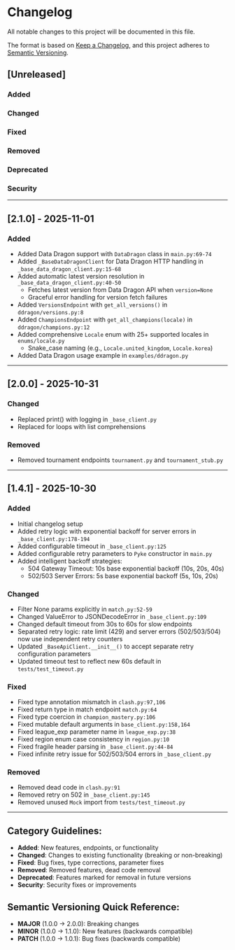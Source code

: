 # Changelog

All notable changes to this project will be documented in this file.

The format is based on [Keep a Changelog](https://keepachangelog.com/en/1.1.0/),
and this project adheres to [Semantic Versioning](https://semver.org/spec/v2.0.0.html).

## [Unreleased]

### Added

### Changed

### Fixed

### Removed

### Deprecated

### Security

---

## [2.1.0] - 2025-11-01

### Added

- Added Data Dragon support with `DataDragon` class in `main.py:69-74`
- Added `_BaseDataDragonClient` for Data Dragon HTTP handling in `_base_data_dragon_client.py:15-68`
- Added automatic latest version resolution in `_base_data_dragon_client.py:40-50`
  - Fetches latest version from Data Dragon API when `version=None`
  - Graceful error handling for version fetch failures
- Added `VersionsEndpoint` with `get_all_versions()` in `ddragon/versions.py:8`
- Added `ChampionsEndpoint` with `get_all_champions(locale)` in `ddragon/champions.py:12`
- Added comprehensive `Locale` enum with 25+ supported locales in `enums/locale.py`
  - Snake_case naming (e.g., `Locale.united_kingdom`, `Locale.korea`)
- Added Data Dragon usage example in `examples/ddragon.py`

---

## [2.0.0] - 2025-10-31

### Changed

- Replaced print() with logging in `_base_client.py`
- Replaced for loops with list comprehensions

### Removed

- Removed tournament endpoints `tournament.py` and `tournament_stub.py`

---

## [1.4.1] - 2025-10-30

### Added

- Initial changelog setup
- Added retry logic with exponential backoff for server errors in `_base_client.py:178-194`
- Added configurable timeout in `_base_client.py:125`
- Added configurable retry parameters to `Pyke` constructor in `main.py`
- Added intelligent backoff strategies:
  - 504 Gateway Timeout: 10s base exponential backoff (10s, 20s, 40s)
  - 502/503 Server Errors: 5s base exponential backoff (5s, 10s, 20s)

### Changed

- Filter None params explicitly in `match.py:52-59`
- Changed ValueError to JSONDecodeError in `_base_client.py:109`
- Changed default timeout from 30s to 60s for slow endpoints
- Separated retry logic: rate limit (429) and server errors (502/503/504) now use independent retry counters
- Updated `_BaseApiClient.__init__()` to accept separate retry configuration parameters
- Updated timeout test to reflect new 60s default in `tests/test_timeout.py`

### Fixed

- Fixed type annotation mismatch in `clash.py:97,106`
- Fixed return type in match endpoint `match.py:64`
- Fixed type coercion in `champion_mastery.py:106`
- Fixed mutable default arguments in `base_client.py:158,164`
- Fixed league_exp parameter name in `league_exp.py:38`
- Fixed region enum case consistency in `region.py:10`
- Fixed fragile header parsing in `_base_client.py:44-84`
- Fixed infinite retry issue for 502/503/504 errors in `_base_client.py`

### Removed

- Removed dead code in `clash.py:91`
- Removed retry on 502 in `_base_client.py:145`
- Removed unused `Mock` import from `tests/test_timeout.py`

---

## Category Guidelines:

- **Added**: New features, endpoints, or functionality
- **Changed**: Changes to existing functionality (breaking or non-breaking)
- **Fixed**: Bug fixes, type corrections, parameter fixes
- **Removed**: Removed features, dead code removal
- **Deprecated**: Features marked for removal in future versions
- **Security**: Security fixes or improvements

## Semantic Versioning Quick Reference:

- **MAJOR** (1.0.0 → 2.0.0): Breaking changes
- **MINOR** (1.0.0 → 1.1.0): New features (backwards compatible)
- **PATCH** (1.0.0 → 1.0.1): Bug fixes (backwards compatible)
